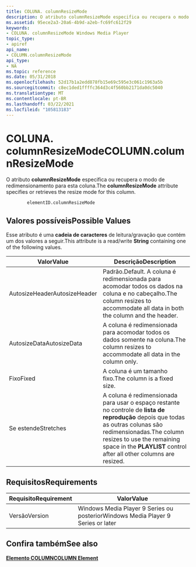 ```yaml
---
title: COLUNA. columnResizeMode
description: O atributo columnResizeMode especifica ou recupera o modo de redimensionamento para esta coluna.
ms.assetid: 95ece2a3-20a6-4b9d-a2eb-fc69fc612f29
keywords:
- COLUNA. columnResizeMode Windows Media Player
topic_type:
- apiref
api_name:
- COLUMN.columnResizeMode
api_type:
- NA
ms.topic: reference
ms.date: 05/31/2018
ms.openlocfilehash: 52d17b1a2edd878fb15e69c595e3c061c1963a5b
ms.sourcegitcommit: c8ec1ded1ffffc364d3c4f560bb2171da0dc5040
ms.translationtype: MT
ms.contentlocale: pt-BR
ms.lasthandoff: 03/22/2021
ms.locfileid: "105813183"
---
```

# <a name="columncolumnresizemode"></a><span data-ttu-id="cf621-104">COLUNA. columnResizeMode</span><span class="sxs-lookup"><span data-stu-id="cf621-104">COLUMN.columnResizeMode</span></span>

<span data-ttu-id="cf621-105">O atributo **columnResizeMode** especifica ou recupera o modo de redimensionamento para esta coluna.</span><span class="sxs-lookup"><span data-stu-id="cf621-105">The **columnResizeMode** attribute specifies or retrieves the resize mode for this column.</span></span>

``` syntax
        elementID.columnResizeMode
```

## <a name="possible-values"></a><span data-ttu-id="cf621-106">Valores possíveis</span><span class="sxs-lookup"><span data-stu-id="cf621-106">Possible Values</span></span>

<span data-ttu-id="cf621-107">Esse atributo é uma **cadeia de caracteres** de leitura/gravação que contém um dos valores a seguir.</span><span class="sxs-lookup"><span data-stu-id="cf621-107">This attribute is a read/write **String** containing one of the following values.</span></span>



| <span data-ttu-id="cf621-108">Valor</span><span class="sxs-lookup"><span data-stu-id="cf621-108">Value</span></span>          | <span data-ttu-id="cf621-109">Descrição</span><span class="sxs-lookup"><span data-stu-id="cf621-109">Description</span></span>                                                                                                    |
|----------------|----------------------------------------------------------------------------------------------------------------|
| <span data-ttu-id="cf621-110">AutosizeHeader</span><span class="sxs-lookup"><span data-stu-id="cf621-110">AutosizeHeader</span></span> | <span data-ttu-id="cf621-111">Padrão.</span><span class="sxs-lookup"><span data-stu-id="cf621-111">Default.</span></span> <span data-ttu-id="cf621-112">A coluna é redimensionada para acomodar todos os dados na coluna e no cabeçalho.</span><span class="sxs-lookup"><span data-stu-id="cf621-112">The column resizes to accommodate all data in both the column and the header.</span></span>                         |
| <span data-ttu-id="cf621-113">AutosizeData</span><span class="sxs-lookup"><span data-stu-id="cf621-113">AutosizeData</span></span>   | <span data-ttu-id="cf621-114">A coluna é redimensionada para acomodar todos os dados somente na coluna.</span><span class="sxs-lookup"><span data-stu-id="cf621-114">The column resizes to accommodate all data in the column only.</span></span>                                                 |
| <span data-ttu-id="cf621-115">Fixo</span><span class="sxs-lookup"><span data-stu-id="cf621-115">Fixed</span></span>          | <span data-ttu-id="cf621-116">A coluna é um tamanho fixo.</span><span class="sxs-lookup"><span data-stu-id="cf621-116">The column is a fixed size.</span></span>                                                                                    |
| <span data-ttu-id="cf621-117">Se estende</span><span class="sxs-lookup"><span data-stu-id="cf621-117">Stretches</span></span>      | <span data-ttu-id="cf621-118">A coluna é redimensionada para usar o espaço restante no controle de **lista de reprodução** depois que todas as outras colunas são redimensionadas.</span><span class="sxs-lookup"><span data-stu-id="cf621-118">The column resizes to use the remaining space in the **PLAYLIST** control after all other columns are resized.</span></span> |



 

## <a name="requirements"></a><span data-ttu-id="cf621-119">Requisitos</span><span class="sxs-lookup"><span data-stu-id="cf621-119">Requirements</span></span>



| <span data-ttu-id="cf621-120">Requisito</span><span class="sxs-lookup"><span data-stu-id="cf621-120">Requirement</span></span> | <span data-ttu-id="cf621-121">Valor</span><span class="sxs-lookup"><span data-stu-id="cf621-121">Value</span></span> |
|--------------------|---------------------------------------------------|
| <span data-ttu-id="cf621-122">Versão</span><span class="sxs-lookup"><span data-stu-id="cf621-122">Version</span></span><br/> | <span data-ttu-id="cf621-123">Windows Media Player 9 Series ou posterior</span><span class="sxs-lookup"><span data-stu-id="cf621-123">Windows Media Player 9 Series or later</span></span><br/> |



## <a name="see-also"></a><span data-ttu-id="cf621-124">Confira também</span><span class="sxs-lookup"><span data-stu-id="cf621-124">See also</span></span>

<dl> <dt>

[<span data-ttu-id="cf621-125">**Elemento COLUMN**</span><span class="sxs-lookup"><span data-stu-id="cf621-125">**COLUMN Element**</span></span>](column-element.md)
</dt> </dl>

 

 





